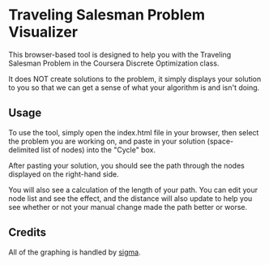 Traveling Salesman Problem Visualizer
==============================

This browser-based tool is designed to help you with the Traveling Salesman Problem in the Coursera Discrete Optimization class.

It does NOT create solutions to the problem, it simply displays your solution to you so that we can get a sense of what your algorithm is and isn't doing.

Usage
--------

To use the tool, simply open the index.html file in your browser, then select the problem you are working on, and paste in your solution (space-delimited list of nodes) into the "Cycle" box.

After pasting your solution, you should see the path through the nodes displayed on the right-hand side.

You will also see a calculation of the length of your path.  You can edit your node list and see the effect, and the distance will also update to help you see whether or not your manual change made the path better or worse.

Credits
----------

All of the graphing is handled by [sigma](http://sigmajs.org).